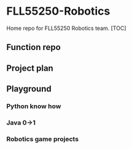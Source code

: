 # FLL55250-Robotics
Home repo for FLL55250 Robotics team. 
[TOC]

## Function repo


## Project plan


## Playground

### Python know how

### Java 0->1

### Robotics game projects
